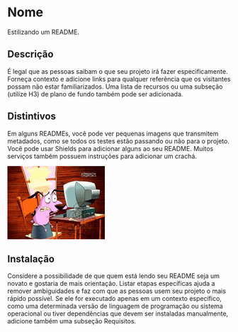# Nome
Estilizando um README.
## Descrição
É legal que as pessoas saibam o que seu projeto irá fazer especificamente. Forneça contexto e adicione links para qualquer referência que os visitantes possam não estar familiarizados. Uma lista de recursos ou uma subseção (utilize H3) de plano de fundo também pode ser adicionada. 
## Distintivos
Em alguns READMEs, você pode ver pequenas imagens que transmitem metadados, como se todos os testes estão passando ou não para o projeto. Você pode usar Shields para adicionar alguns ao seu README. Muitos serviços também possuem instruções para adicionar um crachá.

![Programando](https://github.com/wilcardoso13/repositorio/blob/master/programando.gif)
## Instalação
Considere a possibilidade de que quem está lendo seu README seja um novato e gostaria de mais orientação. Listar etapas específicas ajuda a remover ambiguidades e faz com que as pessoas usem seu projeto o mais rápido possível. Se ele for executado apenas em um contexto específico, como uma determinada versão de linguagem de programação ou sistema operacional ou tiver dependências que devem ser instaladas manualmente, adicione também uma subseção Requisitos.


